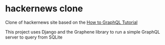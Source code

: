 # hackernews clone

Clone of hackernews site based on the [How to GraphQL Tutorial](https://www.howtographql.com/graphql-python)

This project uses Django and the Graphene library to run a simple GraphQL server to query from SQLite
